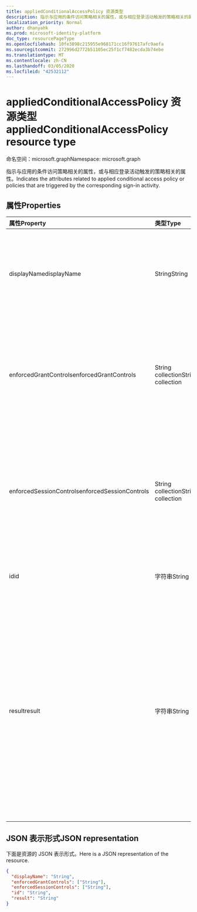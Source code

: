 ```yaml
---
title: appliedConditionalAccessPolicy 资源类型
description: 指示与应用的条件访问策略相关的属性，或与相应登录活动触发的策略相关的属性。
localization_priority: Normal
author: dhanyahk
ms.prod: microsoft-identity-platform
doc_type: resourcePageType
ms.openlocfilehash: 10fe3898c215955e968171cc16f97617afc9aefa
ms.sourcegitcommit: 272996d2772b51105ec25f1cf7482ecda3b74ebe
ms.translationtype: MT
ms.contentlocale: zh-CN
ms.lasthandoff: 03/05/2020
ms.locfileid: "42532112"
---
```

# <a name="appliedconditionalaccesspolicy-resource-type"></a><span data-ttu-id="bb83c-103">appliedConditionalAccessPolicy 资源类型</span><span class="sxs-lookup"><span data-stu-id="bb83c-103">appliedConditionalAccessPolicy resource type</span></span>

<span data-ttu-id="bb83c-104">命名空间：microsoft.graph</span><span class="sxs-lookup"><span data-stu-id="bb83c-104">Namespace: microsoft.graph</span></span>

<span data-ttu-id="bb83c-105">指示与应用的条件访问策略相关的属性，或与相应登录活动触发的策略相关的属性。</span><span class="sxs-lookup"><span data-stu-id="bb83c-105">Indicates the attributes related to applied conditional access policy or policies that are triggered by the corresponding sign-in activity.</span></span>

## <a name="properties"></a><span data-ttu-id="bb83c-106">属性</span><span class="sxs-lookup"><span data-stu-id="bb83c-106">Properties</span></span>

| <span data-ttu-id="bb83c-107">属性</span><span class="sxs-lookup"><span data-stu-id="bb83c-107">Property</span></span>   | <span data-ttu-id="bb83c-108">类型</span><span class="sxs-lookup"><span data-stu-id="bb83c-108">Type</span></span> |<span data-ttu-id="bb83c-109">说明</span><span class="sxs-lookup"><span data-stu-id="bb83c-109">Description</span></span>|
|:---------------|:--------|:----------|
|<span data-ttu-id="bb83c-110">displayName</span><span class="sxs-lookup"><span data-stu-id="bb83c-110">displayName</span></span>|<span data-ttu-id="bb83c-111">String</span><span class="sxs-lookup"><span data-stu-id="bb83c-111">String</span></span>|<span data-ttu-id="bb83c-112">表示条件访问策略的名称（示例： "需要对 Salesforce 进行 MFA"）。</span><span class="sxs-lookup"><span data-stu-id="bb83c-112">Refers to the Name of the conditional access policy (example: “Require MFA for Salesforce”).</span></span>|
|<span data-ttu-id="bb83c-113">enforcedGrantControls</span><span class="sxs-lookup"><span data-stu-id="bb83c-113">enforcedGrantControls</span></span>|<span data-ttu-id="bb83c-114">String collection</span><span class="sxs-lookup"><span data-stu-id="bb83c-114">String collection</span></span>|<span data-ttu-id="bb83c-115">指由条件访问策略强制实施的授予控制（示例： "需要多重身份验证"）。</span><span class="sxs-lookup"><span data-stu-id="bb83c-115">Refers to the grant controls enforced by the conditional access policy (example: “Require multi-factor authentication”).</span></span>|
|<span data-ttu-id="bb83c-116">enforcedSessionControls</span><span class="sxs-lookup"><span data-stu-id="bb83c-116">enforcedSessionControls</span></span>|<span data-ttu-id="bb83c-117">String collection</span><span class="sxs-lookup"><span data-stu-id="bb83c-117">String collection</span></span>|<span data-ttu-id="bb83c-118">引用由条件访问策略强制实施的会话控件（示例： "需要应用强制性控制措施"）。</span><span class="sxs-lookup"><span data-stu-id="bb83c-118">Refers to the session controls enforced by the conditional access policy (example: “Require app enforced controls”).</span></span>|
|<span data-ttu-id="bb83c-119">id</span><span class="sxs-lookup"><span data-stu-id="bb83c-119">id</span></span>|<span data-ttu-id="bb83c-120">字符串</span><span class="sxs-lookup"><span data-stu-id="bb83c-120">String</span></span>|<span data-ttu-id="bb83c-121">条件访问 polic 的唯一 GUID</span><span class="sxs-lookup"><span data-stu-id="bb83c-121">Unique GUID of the conditional access polic.y</span></span>|
|<span data-ttu-id="bb83c-122">result</span><span class="sxs-lookup"><span data-stu-id="bb83c-122">result</span></span>|<span data-ttu-id="bb83c-123">字符串</span><span class="sxs-lookup"><span data-stu-id="bb83c-123">String</span></span>| <span data-ttu-id="bb83c-124">指示已触发的 CA 策略的结果。</span><span class="sxs-lookup"><span data-stu-id="bb83c-124">Indicates the result of the CA policy that was triggered.</span></span> <span data-ttu-id="bb83c-125">可能的值是：</span><span class="sxs-lookup"><span data-stu-id="bb83c-125">Possible values are:</span></span><br/>`success`<br/>`failure`<br/><span data-ttu-id="bb83c-126">`notApplied`-由于未满足策略条件，因此未应用策略。</span><span class="sxs-lookup"><span data-stu-id="bb83c-126">`notApplied` - Policy isn't applied because policy conditions were not met.</span></span><br/><span data-ttu-id="bb83c-127">`notEnabled`-这是由于策略处于禁用状态。</span><span class="sxs-lookup"><span data-stu-id="bb83c-127">`notEnabled` - This is due to the policy in disabled state.</span></span>|

## <a name="json-representation"></a><span data-ttu-id="bb83c-128">JSON 表示形式</span><span class="sxs-lookup"><span data-stu-id="bb83c-128">JSON representation</span></span>

<span data-ttu-id="bb83c-129">下面是资源的 JSON 表示形式。</span><span class="sxs-lookup"><span data-stu-id="bb83c-129">Here is a JSON representation of the resource.</span></span>

<!-- {
  "blockType": "resource",
  "optionalProperties": [

  ],
  "@odata.type": "microsoft.graph.appliedConditionalAccessPolicy"
}-->

```json
{
  "displayName": "String",
  "enforcedGrantControls": ["String"],
  "enforcedSessionControls": ["String"],
  "id": "String",
  "result": "String"
}

```

<!-- uuid: 8fcb5dbc-d5aa-4681-8e31-b001d5168d79
2015-10-25 14:57:30 UTC -->
<!-- {
  "type": "#page.annotation",
  "description": "appliedConditionalAccessPolicy resource",
  "keywords": "",
  "section": "documentation",
  "tocPath": ""
}-->
